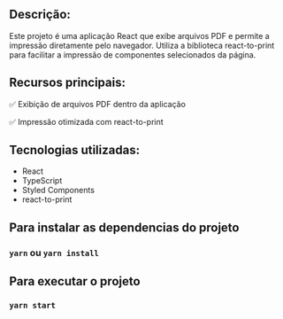 ## Descrição:
Este projeto é uma aplicação React que exibe arquivos PDF e permite a impressão diretamente pelo navegador. Utiliza a biblioteca react-to-print para facilitar a impressão de componentes selecionados da página.

## Recursos principais:
✅ Exibição de arquivos PDF dentro da aplicação

✅ Impressão otimizada com react-to-print

## Tecnologias utilizadas:
* React
* TypeScript
* Styled Components
* react-to-print

## Para instalar as dependencias do projeto
### `yarn` ou `yarn install`

## Para executar o projeto
### `yarn start`
